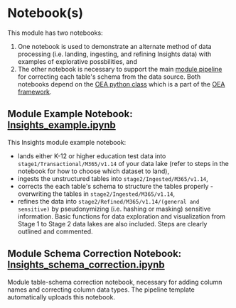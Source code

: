# Notebook(s)

This module has two notebooks:
 1. One notebook is used to demonstrate an alternate method of data processing (i.e. landing, ingesting, and refining Insights data) with examples of explorative possbilities, and
 2. The other notebook is necessary to support the main [module pipeline](https://github.com/microsoft/OpenEduAnalytics/tree/main/modules/module_catalog/Microsoft_Education_Insights/pipeline) for correcting each table's schema from the data source. 
Both notebooks depend on the [OEA python class](https://github.com/microsoft/OpenEduAnalytics/blob/main/framework/synapse/notebook/OEA_py.ipynb) which is a part of the [OEA framework](https://github.com/microsoft/OpenEduAnalytics/tree/main/framework).

## Module Example Notebook: [Insights_example.ipynb](https://github.com/microsoft/OpenEduAnalytics/blob/main/modules/module_catalog/Microsoft_Education_Insights/notebook/Insights_example.ipynb)

This Insights module example notebook:
 - lands either K-12 or higher education test data into ```stage1/Transactional/M365/v1.14``` of your data lake (refer to steps in the notebook for how to choose which dataset to land), 
 - ingests the unstructured tables into ```stage2/Ingested/M365/v1.14```, 
 - corrects the each table's schema to structure the tables properly - overwriting the tables in ```stage2/Ingested/M365/v1.14```, 
 - refines the data into ```stage2/Refined/M365/v1.14/(general and sensitive)``` by pseudonymizing (i.e. hashing or masking) sensitive information. 
Basic functions for data exploration and visualization from Stage 1 to Stage 2 data lakes are also included. Steps are clearly outlined and commented.

## Module Schema Correction Notebook: [Insights_schema_correction.ipynb](https://github.com/microsoft/OpenEduAnalytics/blob/main/modules/module_catalog/Microsoft_Education_Insights/notebook/Insights_schema_correction.ipynb)

Module table-schema correction notebook, necessary for adding column names and correcting column data types. The pipeline template automatically uploads this notebook. 
